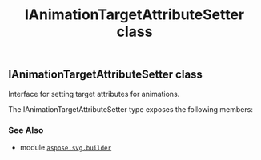 ﻿---
title: IAnimationTargetAttributeSetter class
second_title: Aspose.SVG for Python via .NET API References
description: 
type: docs
weight: 80
url: /python-net/aspose.svg.builder/ianimationtargetattributesetter/
is_root: false
---

## IAnimationTargetAttributeSetter class

Interface for setting target attributes for animations.



The IAnimationTargetAttributeSetter type exposes the following members:


### See Also
* module [`aspose.svg.builder`](..)
